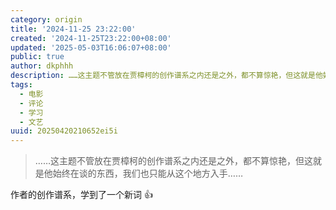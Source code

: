 ```yaml
---
category: origin
title: '2024-11-25 23:22:00'
created: '2024-11-25T23:22:00+08:00'
updated: '2025-05-03T16:06:07+08:00'
public: true
author: dkphhh
description: ……这主题不管放在贾樟柯的创作谱系之内还是之外，都不算惊艳，但这就是他始终在谈的东西……
tags:
  - 电影
  - 评论
  - 学习
  - 文艺
uuid: 20250420210652ei5i
---
```


> ……这主题不管放在贾樟柯的创作谱系之内还是之外，都不算惊艳，但这就是他始终在谈的东西，我们也只能从这个地方入手……

作者的创作谱系，学到了一个新词 👍
